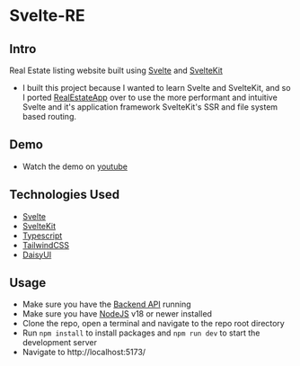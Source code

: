 # Svelte-RE

## Intro

Real Estate listing website built using [Svelte](https://svelte.dev/) and [SvelteKit](https://kit.svelte.dev/)

- I built this project because I wanted to learn Svelte and SvelteKit, and so I ported [RealEstateApp](https://github.com/akifisitan/RealEstateApp) over to use the more performant and intuitive Svelte and it's application framework SvelteKit's SSR and file system based routing.

## Demo
- Watch the demo on [youtube](https://www.youtube.com/watch?v=t2_k0MQ9zOY)

## Technologies Used

- [Svelte](https://svelte.dev/)
- [SvelteKit](https://kit.svelte.dev/)
- [Typescript](https://www.typescriptlang.org/)
- [TailwindCSS](https://tailwindcss.com/)
- [DaisyUI](https://daisyui.com/)

## Usage

- Make sure you have the [Backend API](https://github.com/akifisitan/RealEstateApp.Api/) running
- Make sure you have [NodeJS](https://nodejs.org/en) v18 or newer installed
- Clone the repo, open a terminal and navigate to the repo root directory
- Run `npm install` to install packages and `npm run dev` to start the development server
- Navigate to http://localhost:5173/
